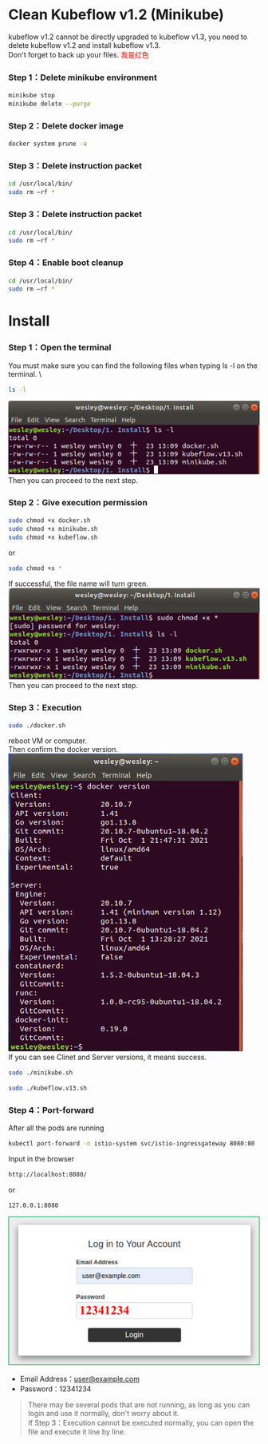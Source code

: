 # Clean Kubeflow v1.2 (Minikube)

kubeflow v1.2 cannot be directly upgraded to kubeflow v1.3, you need to delete kubeflow v1.2 and install kubeflow v1.3. \
Don't forget to back up your files.
<font color=red>我是红色</font>

### Step 1：Delete minikube environment
```Bash
minikube stop
minikube delete --purge
```
### Step 2：Delete docker image
```Bash
docker system prune -a
```
### Step 3：Delete instruction packet
```Bash
cd /usr/local/bin/
sudo rm –rf *
```
### Step 3：Delete instruction packet
```Bash
cd /usr/local/bin/
sudo rm –rf *
```
### Step 4：Enable boot cleanup
```Bash
cd /usr/local/bin/
sudo rm –rf *
```

# Install

### Step 1：Open the terminal
You must make sure you can find the following files when typing ls -l on the terminal. \
```Bash
ls -l
```
<img src="https://github.com/WEICHINLIN/Kubeflow---Natural-Language-Processing/blob/main/4.%20Image/ls%20-l%20no.png" alt="ls -l no"/><br/>
Then you can proceed to the next step.

### Step 2：Give execution permission
```Bash
sudo chmod +x docker.sh
sudo chmod +x minikube.sh
sudo chmod +x kubeflow.sh
```
or
```Bash
sudo chmod +x *
```
If successful, the file name will turn green. \
<img src="https://github.com/WEICHINLIN/Kubeflow---Natural-Language-Processing/blob/main/4.%20Image/ls%20-l%20yes.png" alt="ls -l yes"/><br/>
Then you can proceed to the next step.

### Step 3：Execution
```Bash
sudo ./docker.sh
```
reboot VM or computer. \
Then confirm the docker version. \
<img src="https://github.com/WEICHINLIN/Kubeflow---Natural-Language-Processing/blob/main/4.%20Image/docker%20version.png" alt="docker version"/><br/>
If you can see Clinet and Server versions, it means success.
```Bash
sudo ./minikube.sh
```
```Bash
sudo ./kubeflow.v13.sh
```
### Step 4：Port-forward
After all the pods are running
```Bash
kubectl port-forward -n istio-system svc/istio-ingressgateway 8080:80
```
Input in the browser
```Bash
http://localhost:8080/
```
or
```Bash
127.0.0.1:8080
```
<img src="https://github.com/WEICHINLIN/Kubeflow---Natural-Language-Processing/blob/main/4.%20Image/login.png" alt="ogin"/><br/>
* Email Address：user@example.com
* Password：12341234

> There may be several pods that are not running, as long as you can login and use it normally, don't worry about it. \
> If Step 3：Execution cannot be executed normally, you can open the file and execute it line by line.
